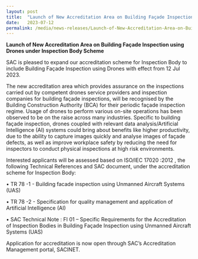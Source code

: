 ```yaml
---
layout: post
title:  "Launch of New Accreditation Area on Building Façade Inspection using Drones under Inspection Body Schemen Scheme"   
date:   2023-07-12
permalink: /media/news-releases/Launch-of-New-Accreditation-Area-on-Building-Façade-using-Drones-under-Inspection-Body-Scheme  
---
```


**Launch of New Accreditation Area on Building Façade Inspection using Drones under Inspection Body Scheme**


SAC is pleased to expand our accreditation scheme for Inspection Body to include Building Façade Inspection using Drones with effect from 12 Jul 2023.

The new accreditation area which provides assurance on the inspections carried out by competent drones service providers and inspection companies for building façade inspections, will be recognised by the Building Construction Authority (BCA) for their periodic façade inspection regime.  Usage of drones to perform various on-site operations has been observed to be on the raise across many industries. Specific to building façade inspection, drones coupled with relevant data analysis/Artificial Intelligence (AI) systems could bring about benefits like higher productivity, due to the ability to capture images quickly and analyse images of façade defects, as well as improve workplace safety by reducing the need for inspectors to conduct physical inspections at high risk environments. 

Interested applicants will be assessed based on ISO/IEC 17020 :2012 , the following Technical References and SAC document, under the accreditation scheme for Inspection Body:

•  TR 78 -1 - Building facade inspection using Unmanned Aircraft Systems (UAS)

•  TR 78 -2 - Specification for quality management and application of Artificial Intelligence (AI)

•  SAC Technical Note : FI 01 – Specific Requirements for the Accreditation of Inspection Bodies in Building Façade Inspection using Unmanned Aircraft Systems (UAS)

Application for accreditation is now open through SAC’s Accreditation Management portal, SACINET.




